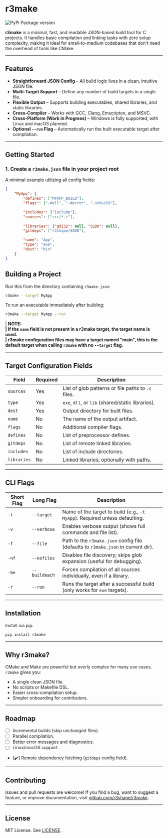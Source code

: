 # r3make

![PyPi Package version](https://img.shields.io/pypi/v/r3make?style=for-the-badge\&logo=pypi\&logoColor=white\&label=r3make\&labelColor=black\&color=white)

**r3make** is a minimal, fast, and readable JSON-based build tool for C projects. It handles basic compilation and linking tasks with zero setup complexity, making it ideal for small-to-medium codebases that don't need the overhead of tools like CMake.

---

## Features

* **Straightforward JSON Config** – All build logic lives in a clean, intuitive JSON file.
* **Multi-Target Support** – Define any number of build targets in a single file.
* **Flexible Output** – Supports building executables, shared libraries, and static libraries.
* **Cross-Compiler** – Works with GCC, Clang, Emscripten, and MSVC.
* **Cross-Platform (Work in Progress)** – Windows is fully supported, with Linux and macOS planned.
* **Optional `--run` Flag** – Automatically run the built executable target after compilation.

---

## Getting Started

### 1. Create a `r3make.json` file in your project root

A minimal example utilizing all config fields:

```json
{
    "MyApp": {
        "defines": ["MYAPP_BUILD"],
        "flags": ["-Wall", "-Werror", "-std=c99"],

        "includes": ["include"],
        "sources": ["src/*.c"],
        
        "libraries": {"gdi32": null, "SSDK": null},
        "gitdeps": ["r3shape/SSDK"],

        "name": "App",
        "type": "exe",
        "dest": "bin"
    }
}
```

## Building a Project

Run this from the directory containing `r3make.json`:

```bash
r3make --target MyApp
```

To run an executable immediately after building:

```bash
r3make --target MyApp --run
```
| <b>NOTE:  
| If the `name` field is not present in a r3make target, the target name is used.  
| r3make configuration files may have a target named "main", this is the default target when calling `r3make` with no `--target` flag. </b>

---

## Target Configuration Fields

| Field       | Required | Description                                        |
| ----------- | -------- | -------------------------------------------------- |
| `sources`   | Yes      | List of glob patterns or file paths to `.c` files. |
| `type`      | Yes      | `exe`, `dll`, or `lib` (shared/static libraries).  |
| `dest`      | Yes      | Output directory for built files.                  |
| `name`      | No       | The name of the output artifact.                   |
| `flags`     | No       | Additional compiler flags.                         |
| `defines`   | No       | List of preprocessor defines.                      |
| `gitdeps`   | No       | List of remote linked libraries.                   |
| `includes`  | No       | List of include directories.                       |
| `libraries` | No       | Linked libraries, optionally with paths.           |

---

## CLI Flags
| Short Flag | Long Flag     | Description                                                                 |
| ---------- | ------------- | --------------------------------------------------------------------------- |
| `-t`       | `--target`    | Name of the target to build (e.g., `-t MyApp`). Required unless defaulting. |
| `-v`       | `--verbose`   | Enables verbose output (shows full commands and file list).                 |
| `-f`       | `--file`      | Path to the `r3make.json` config file (defaults to `r3make.json` in current dir).   |
| `-nf`      | `--nofiles`   | Disables file discovery; skips glob expansion (useful for debugging).       |
| `-be`      | `--buildeach` | Forces compilation of all sources individually, even if a library.          |
| `-r`       | `--run`       | Runs the target after a successful build (only works for `exe` targets).    |

---

## Installation

Install via pip:

```bash
pip install r3make
```

---

## Why r3make?

CMake and Make are powerful but overly complex for many use cases. `r3make` gives you:

* A single clean JSON file.
* No scripts or Makefile DSL.
* Easier cross-compilation setup.
* Simpler onboarding for contributors.

---

## Roadmap

* [ ] Incremental builds (skip unchanged files).
* [ ] Parallel compilation.
* [ ] Better error messages and diagnostics.
* [ ] Linux/macOS support.
* [✔️] Remote dependency fetching (`gitdeps` config field).

---

## Contributing

Issues and pull requests are welcome! If you find a bug, want to suggest a feature, or improve documentation, visit [github.com/r3shape/r3make](https://github.com/r3shape/r3make).

---

## License

MIT License. See [LICENSE](LICENSE).
